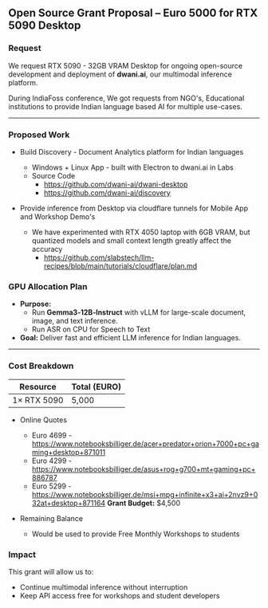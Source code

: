 ## Open Source Grant Proposal – Euro 5000 for RTX 5090 Desktop

### Request
We request RTX 5090 - 32GB VRAM Desktop for ongoing open-source development and deployment of **dwani.ai**, our multimodal inference platform.

During IndiaFoss conference, We got requests from NGO's, Educational institutions to provide Indian language based AI for multiple use-cases.

---

### Proposed Work
  - Build Discovery - Document Analytics platform for Indian languages
    - Windows + Linux App - built with Electron to dwani.ai in Labs
    - Source Code
      - https://github.com/dwani-ai/dwani-desktop
      - https://github.com/dwani-ai/discovery

  - Provide inference from Desktop via cloudflare tunnels for Mobile App and Workshop Demo's
    - We have experimented with RTX 4050 laptop with 6GB VRAM, but quantized models and small context length greatly affect the accuracy
      - https://github.com/slabstech/llm-recipes/blob/main/tutorials/cloudflare/plan.md 


### GPU Allocation Plan

- **Purpose:** 
  - Run **Gemma3‑12B‑Instruct** with vLLM for large-scale document, image, and text inference.  
  - Run ASR on CPU for Speech to Text
- **Goal:** Deliver fast and efficient LLM inference for Indian languages.

---

### Cost Breakdown

| Resource | Total (EURO) |
|----------|----------------|
| 1× RTX 5090  | 5,000   |

- Online Quotes
  - Euro 4699 - https://www.notebooksbilliger.de/acer+predator+orion+7000+pc+gaming+desktop+871011
  - Euro 4299 - https://www.notebooksbilliger.de/asus+rog+g700+mt+gaming+pc+886787
  - Euro 5299 - https://www.notebooksbilliger.de/msi+mpg+infinite+x3+ai+2nvz9+032at+desktop+871164
**Grant Budget:** $4,500  

- Remaining Balance 
  - Would be used to provide Free Monthly Workshops to students


### Impact
This grant will allow us to:  
- Continue multimodal inference without interruption  
- Keep API access free for workshops and student developers
